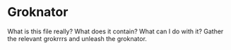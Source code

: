 Groknator
=========

What is this file really? What does it contain? What can I do with it? Gather the relevant grokrrrs and unleash the groknator.
